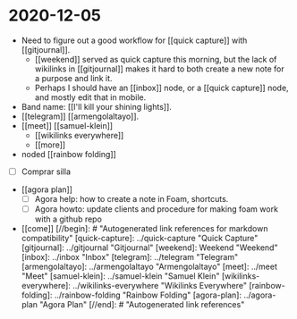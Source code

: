# 2020-12-05

- Need to figure out a good workflow for [[quick capture]] with [[gitjournal]].
  - [[weekend]] served as quick capture this morning, but the lack of wikilinks in [[gitjournal]] makes it hard to both create a new note for a purpose and link it.
  - Perhaps I should have an [[inbox]] node, or a [[quick capture]] node, and mostly edit that in mobile.
- Band name: [[I'll kill your shining lights]].
- [[telegram]] [[armengolaltayo]].
- [[meet]] [[samuel-klein]]
  - [[wikilinks everywhere]]
  - [[more]]
- noded [[rainbow folding]]
- [ ] Comprar silla
- [[agora plan]]
  - [ ] Agora help: how to create a note in Foam, shortcuts.
  - [ ] Agora howto: update clients and procedure for making foam work with a github repo 
- [[come]]
[//begin]: # "Autogenerated link references for markdown compatibility"
[quick-capture]: ../quick-capture "Quick Capture"
[gitjournal]: ../gitjournal "Gitjournal"
[weekend]: Weekend "Weekend"
[inbox]: ../inbox "Inbox"
[telegram]: ../telegram "Telegram"
[armengolaltayo]: ../armengolaltayo "Armengolaltayo"
[meet]: ../meet "Meet"
[samuel-klein]: ../samuel-klein "Samuel Klein"
[wikilinks-everywhere]: ../wikilinks-everywhere "Wikilinks Everywhere"
[rainbow-folding]: ../rainbow-folding "Rainbow Folding"
[agora-plan]: ../agora-plan "Agora Plan"
[//end]: # "Autogenerated link references"